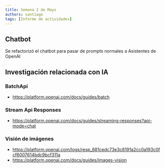 ```yaml
---
title: Semana 2 de Mayo
authors: santiago
tags: [Informe de actividades]
---
```


## Chatbot

Se refactorizó el chatbot para pasar de prompts normales a Asistentes de OpenAI

## Investigación relacionada con IA 

### BatchApi
  - https://platform.openai.com/docs/guides/batch

### Stream Api Responses
  - https://platform.openai.com/docs/guides/streaming-responses?api-mode=chat 
  
### Visión de imágenes
  - https://platform.openai.com/logs/resp_681cedc73e3c8191a2cc0a193c0fcf6007614bdc9bcf311a
  - https://platform.openai.com/docs/guides/images-vision
